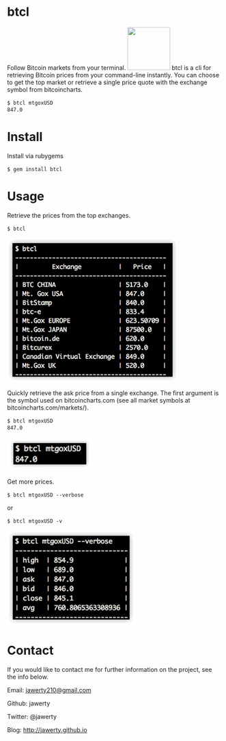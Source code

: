 # btcl
Follow Bitcoin markets from your terminal.
<img src="http://bitcoin.org/img/opengraph.png" width="100" height="100"></img>
btcl is a cli for retrieving Bitcoin prices from your command-line instantly. You can choose to get the top market or retrieve a single price quote with the exchange symbol from bitcoincharts.

```
$ btcl mtgoxUSD
847.0
```

# Install
Install via rubygems
```
$ gem install btcl
```

# Usage
Retrieve the prices from the top exchanges.
```
$ btcl
```
![Alt text](/public/1.png)

Quickly retrieve the ask price from a single exchange. The first argument is the symbol used on bitcoincharts.com (see all market symbols at bitcoincharts.com/markets/).
```
$ btcl mtgoxUSD
847.0
```
![Alt text](/public/2.png)

Get more prices.
```
$ btcl mtgoxUSD --verbose
```

or 

```
$ btcl mtgoxUSD -v
```
![Alt text](/public/3.png)

# Contact
If you would like to contact me for further information on the project, see the info below.

Email: jawerty210@gmail.com

Github: jawerty

Twitter: @jawerty

Blog: <http://jawerty.github.io>